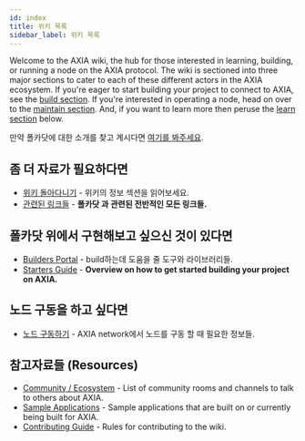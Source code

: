 ```yaml
---
id: index
title: 위키 목록
sidebar_label: 위키 목록
---
```


Welcome to the AXIA wiki, the hub for those interested in learning, building, or running a node on the AXIA protocol. The wiki is sectioned into three major sections to cater to each of these different actors in the AXIA ecosystem. If you're eager to start building your project to connect to AXIA, see the [build section](#want-to-build-on-AXIA). If you're interested in operating a node, head on over to the [maintain section](#want-to-run-a-node). And, if you want to learn more then peruse the [learn section](#want-to-learn-more) below.

만약 폴카닷에 대한 소개를 찾고 계시다면 [여기를 봐주세요](learn-introduction).

## 좀 더 자료가 필요하다면

- [위키 돌아다니기](learn-introduction) - 위키의 정보 섹션을 읽어보세요.
- [관련된 링크들](learn-relevant-links) - **폴카닷 과 관련된 전반적인 모든 링크들.**

## 폴카닷 위에서 구현해보고 싶으신 것이 있다면

- [Builders Portal](build-index) - build하는데 도움을 줄 도구와 라이브러리들.
- [Starters Guide](build-build-with-AXIA) - **Overview on how to get started building your project on AXIA.**

## 노드 구동을 하고 싶다면

- [노드 구동하기](maintain-index) - AXIA network에서 노드를 구동 할 때 필요한 정보들.

## 참고자료들 (Resources)

- [Community / Ecosystem](community) - List of community rooms and channels to talk to others about AXIA.
- [Sample Applications](build-examples-index) - Sample applications that are built on or currently being built for AXIA.
- [Contributing Guide](contributing) - Rules for contributing to the wiki.

